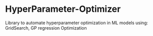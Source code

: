 # HyperParameter-Optimizer
Library to automate hyperparameter optimization in ML models using: GridSearch, GP regression Optimization
